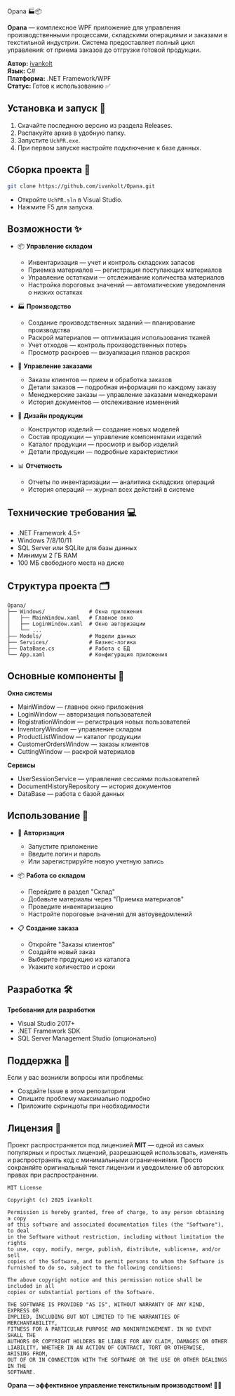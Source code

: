 Opana 🏭📦

**Opana** — комплексное WPF приложение для управления производственными процессами, складскими операциями и заказами в текстильной индустрии. Система предоставляет полный цикл управления: от приема заказов до отгрузки готовой продукции.

**Автор:** [ivankolt](https://github.com/ivankolt)  
**Язык:** C#  
**Платформа:** .NET Framework/WPF  
**Статус:** Готов к использованию ✅

## Установка и запуск 🚀

1. Скачайте последнюю версию из раздела Releases.
2. Распакуйте архив в удобную папку.
3. Запустите `UchPR.exe`.
4. При первом запуске настройте подключение к базе данных.

## Сборка проекта 🔨

```bash
git clone https://github.com/ivankolt/Opana.git
```
- Откройте `UchPR.sln` в Visual Studio.
- Нажмите F5 для запуска.

## Возможности ✨

- 📦 **Управление складом**  
  - Инвентаризация — учет и контроль складских запасов  
  - Приемка материалов — регистрация поступающих материалов  
  - Управление остатками — отслеживание количества материалов  
  - Настройка пороговых значений — автоматические уведомления о низких остатках  

- 🏭 **Производство**  
  - Создание производственных заданий — планирование производства  
  - Раскрой материалов — оптимизация использования тканей  
  - Учет отходов — контроль производственных потерь  
  - Просмотр раскроев — визуализация планов раскроя  

- 👥 **Управление заказами**  
  - Заказы клиентов — прием и обработка заказов  
  - Детали заказов — подробная информация по каждому заказу  
  - Менеджерские заказы — управление заказами менеджерами  
  - История документов — отслеживание изменений  

- 🎨 **Дизайн продукции**  
  - Конструктор изделий — создание новых моделей  
  - Состав продукции — управление компонентами изделий  
  - Каталог продукции — просмотр и выбор изделий  
  - Детали продукции — подробные характеристики  

- 📊 **Отчетность**  
  - Отчеты по инвентаризации — аналитика складских операций  
  - История операций — журнал всех действий в системе  

## Технические требования 💻

- .NET Framework 4.5+
- Windows 7/8/10/11
- SQL Server или SQLite для базы данных
- Минимум 2 ГБ RAM
- 100 МБ свободного места на диске

## Структура проекта 🗂️

```
Opana/
├── Windows/              # Окна приложения
│   ├── MainWindow.xaml   # Главное окно
│   ├── LoginWindow.xaml  # Окно авторизации
│   └── ...
├── Models/               # Модели данных
├── Services/             # Бизнес-логика
├── DataBase.cs           # Работа с БД
└── App.xaml              # Конфигурация приложения
```

## Основные компоненты 🔧

**Окна системы**
- MainWindow — главное окно приложения
- LoginWindow — авторизация пользователей
- RegistrationWindow — регистрация новых пользователей
- InventoryWindow — управление складом
- ProductListWindow — каталог продукции
- CustomerOrdersWindow — заказы клиентов
- CuttingWindow — раскрой материалов

**Сервисы**
- UserSessionService — управление сессиями пользователей
- DocumentHistoryRepository — история документов
- DataBase — работа с базой данных

## Использование 📖

- 🔐 **Авторизация**  
  - Запустите приложение  
  - Введите логин и пароль  
  - Или зарегистрируйте новую учетную запись  

- 📦 **Работа со складом**  
  - Перейдите в раздел "Склад"  
  - Добавьте материалы через "Приемка материалов"  
  - Проведите инвентаризацию  
  - Настройте пороговые значения для автоуведомлений  

- 📋 **Создание заказа**  
  - Откройте "Заказы клиентов"  
  - Создайте новый заказ  
  - Выберите продукцию из каталога  
  - Укажите количество и сроки  

## Разработка 🛠️

**Требования для разработки**
- Visual Studio 2017+
- .NET Framework SDK
- SQL Server Management Studio (опционально)

## Поддержка 🤝

Если у вас возникли вопросы или проблемы:
- Создайте Issue в этом репозитории
- Опишите проблему максимально подробно
- Приложите скриншоты при необходимости

## Лицензия 📄

Проект распространяется под лицензией **MIT** — одной из самых популярных и простых лицензий, разрешающей использовать, изменять и распространять код с минимальными ограничениями. Просто сохраняйте оригинальный текст лицензии и уведомление об авторских правах при распространении.

```
MIT License

Copyright (c) 2025 ivankolt

Permission is hereby granted, free of charge, to any person obtaining a copy
of this software and associated documentation files (the "Software"), to deal
in the Software without restriction, including without limitation the rights
to use, copy, modify, merge, publish, distribute, sublicense, and/or sell
copies of the Software, and to permit persons to whom the Software is
furnished to do so, subject to the following conditions:

The above copyright notice and this permission notice shall be included in all
copies or substantial portions of the Software.

THE SOFTWARE IS PROVIDED "AS IS", WITHOUT WARRANTY OF ANY KIND, EXPRESS OR
IMPLIED, INCLUDING BUT NOT LIMITED TO THE WARRANTIES OF MERCHANTABILITY,
FITNESS FOR A PARTICULAR PURPOSE AND NONINFRINGEMENT. IN NO EVENT SHALL THE
AUTHORS OR COPYRIGHT HOLDERS BE LIABLE FOR ANY CLAIM, DAMAGES OR OTHER
LIABILITY, WHETHER IN AN ACTION OF CONTRACT, TORT OR OTHERWISE, ARISING FROM,
OUT OF OR IN CONNECTION WITH THE SOFTWARE OR THE USE OR OTHER DEALINGS IN THE
SOFTWARE.
```

**Opana — эффективное управление текстильным производством! 🧵✨**

